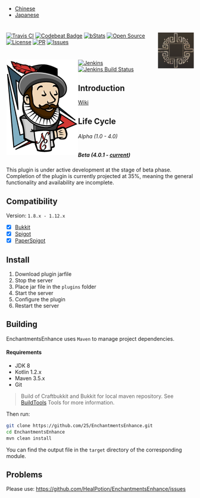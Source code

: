 * [Chinese](README-zh.md) 
* [Japanese](README-ja.md)

# <img src=".images/logo.jpg" alt="Logo" align="right">
[![Travis CI](https://travis-ci.org/25/EnchantmentsEnhance.svg?branch=master)](https://travis-ci.org/HealPotion/EnchantmentsEnhance)
[![Codebeat Badge](https://codebeat.co/badges/2ef380b7-5479-4ac6-89d9-fd1fb673511c)](https://codebeat.co/projects/github-com-healpotion-enchantmentsenhance-master)
[![bStats](https://img.shields.io/badge/bStats-deployed-3366ff.svg?style=flat)](https://bstats.org/plugin/bukkit/EnchantmentsEnhance)
[![Open Source](https://badges.frapsoft.com/os/v1/open-source.svg?v=102)](https://github.com/25/EnchantmentsEnhance)
[![License](https://badges.frapsoft.com/os/gpl/gpl.svg?v=102)](http://www.gnu.org/licenses/gpl-3.0)
[![PR](https://img.shields.io/badge/contributing-welcome-FF69B4.svg?style=flat)](https://github.com/25/EnchantmentsEnhance/pulls)
[![Issues](https://img.shields.io/badge/issues-report-E74C3C.svg?style=flat)](https://github.com/25/EnchantmentsEnhance/issues)

# [<img src=".images/jenkins.png" alt="Download" align="left">](http://www.soulbound.me/)
[![Jenkins](https://img.shields.io/badge/download-server_online-28B463.svg?style=flat)](http://www.soulbound.me/)
[![Jenkins Build Status](http://soulbound.me/job/EnchantmentsEnhance/badge/icon)](http://soulbound.me/job/EnchantmentsEnhance/)

## Introduction
[Wiki](https://github.com/25/EnchantmentsEnhance/wiki)

## Life Cycle
###### Alpha (1.0 - 4.0)
##### Beta (4.0.1 - [current](https://github.com/25/EnchantmentsEnhance/blob/master/pom.xml))
This plugin is under active development at the stage of beta phase.
Completion of the plugin is currently projected at 35%, meaning the general functionality and availability are incomplete.

## Compatibility
Version: `1.8.x - 1.12.x`
- [x] [Bukkit](https://bukkit.org)
- [x] [Spigot](https://spigotmc.org)
- [x] [PaperSpigot](https://ci.destroystokyo.com/view/All/job/PaperSpigot/)

## Install
1. Download plugin jarfile
2. Stop the server
3. Place jar file in the `plugins` folder
4. Start the server
5. Configure the plugin
6. Restart the server

## Building

EnchantmentsEnhance uses `Maven` to manage project dependencies.

#### Requirements

- JDK 8
- Kotlin 1.2.x
- Maven 3.5.x
- Git


> Build of Craftbukkit and Bukkit for local maven repository. See [BuildTools](https://www.spigotmc.org/wiki/buildtools/) Tools for more information.

Then run:

```sh
git clone https://github.com/25/EnchantmentsEnhance.git
cd EnchantmentsEnhance
mvn clean install
```

You can find the output file in the `target` directory of the corresponding module.

## Problems
Please use: https://github.com/HealPotion/EnchantmentsEnhance/issues
